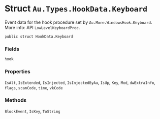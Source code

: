 # Struct `Au.Types.HookData.Keyboard`

Event data for the hook procedure set by `Au.More.WindowsHook.Keyboard`. More info: API `LowLevelKeyboardProc`.

```
public struct HookData.Keyboard
```

### Fields

`hook`

### Properties

`IsAlt`, `IsExtended`, `IsInjected`, `IsInjectedByAu`, `IsUp`, `Key`, `Mod`, `dwExtraInfo`, `flags`, `scanCode`, `time`, `vkCode`

### Methods

`BlockEvent`, `IsKey`, `ToString`